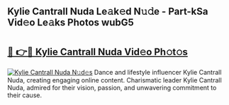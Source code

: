 ## Kylie Cantrall Nuda Le𝚊k𝚎d N𝚞𝚍e - Part-kSa Vid𝚎o Le𝚊ks Photos wubG5

# <h2><a href="http://fbexog.evod.top/?m=Kylie+Cantrall+Nuda">🔗 👉🔴 Kylie Cantrall Nuda Vid𝚎o Ph𝚘t𝚘s</a></h2>

[![Kylie Cantrall Nuda N𝚞d𝚎s](https://i.imgur.com/8V9OHl7.gif)](http://fbexog.evod.top/?m=Kylie+Cantrall+Nuda)
Dance and lifestyle influencer Kylie Cantrall Nuda, creating engaging online content. Charismatic leader Kylie Cantrall Nuda, admired for their vision, passion, and unwavering commitment to their cause. 
